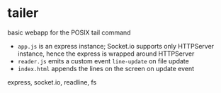 # tailer
basic webapp for the POSIX tail command

- `app.js` is an express instance; Socket.io supports only HTTPServer instance, hence the express is wrapped around HTTPServer
- `reader.js` emits a custom event `line-update` on file update
- `index.html` appends the lines on the screen on update event

express, socket.io, readline, fs
